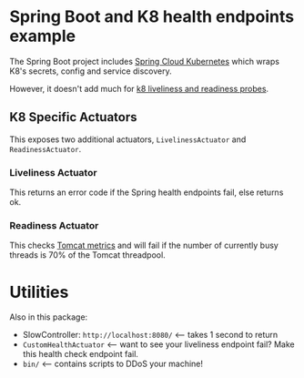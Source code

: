 # Spring Boot and K8 health endpoints example

The Spring Boot project includes [Spring Cloud Kubernetes](https://github.com/spring-cloud/spring-cloud-kubernetes) which wraps K8's secrets, config and service discovery.

However, it doesn't add much for [k8 liveliness and readiness probes](https://kubernetes.io/docs/tasks/configure-pod-container/configure-liveness-readiness-probes/).


## K8 Specific Actuators

This exposes two additional actuators, `LivelinessActuator` and `ReadinessActuator`.

### Liveliness Actuator

This returns an error code if the Spring health endpoints fail, else returns ok.

### Readiness Actuator

This checks [Tomcat metrics](https://github.com/rwilcox/my-learnings-docs/blob/master/learning_ops_java_spring.md#learning_ops_java_tomcat_spring_boot_metrics) and will fail if the number of currently busy threads is 70% of the Tomcat threadpool.

# Utilities

Also in this package:

  * SlowController: `http://localhost:8080/` <-- takes 1 second to return
  * `CustomHealthActuator` <-- want to see your liveliness endpoint fail? Make this health check endpoint fail.
  * `bin/` <-- contains scripts to DDoS your machine!

